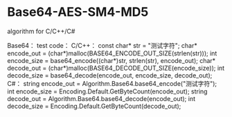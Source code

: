 # Base64-AES-SM4-MD5
algorithm for C/C++/C#

Base64：
  test code：
    C/C++：
      const char* str = "测试字符";
      char* encode_out = (char*)malloc(BASE64_ENCODE_OUT_SIZE(strlen(str)));
      int encode_size = base64_encode((char*)str, strlen(str), encode_out);
      char* decode_out = (char*)malloc(BASE64_DECODE_OUT_SIZE(encode_size));
      int decode_size = base64_decode(encode_out, encode_size, decode_out);
    C#：
      string encode_out = Algorithm.Base64.base64_encode("测试字符");
      int encode_size = Encoding.Default.GetByteCount(encode_out);
      string decode_out = Algorithm.Base64.base64_decode(encode_out);
      int decode_size = Encoding.Default.GetByteCount(decode_out);
